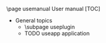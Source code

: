 \page usemanual User manual
[TOC]

 * General topics
   - \subpage useplugin
   - TODO useapp application
